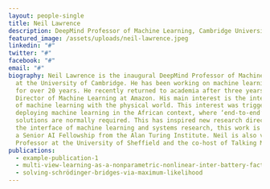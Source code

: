 ```yaml
---
layout: people-single
title: Neil Lawrence
description: DeepMind Professor of Machine Learning, Cambridge University
featured_image: /assets/uploads/neil-lawrence.jpeg
linkedin: "#"
twitter: "#"
facebook: "#"
email: "#"
biography: Neil Lawrence is the inaugural DeepMind Professor of Machine Learning
  at the University of Cambridge. He has been working on machine learning models
  for over 20 years. He recently returned to academia after three years as
  Director of Machine Learning at Amazon. His main interest is the interaction
  of machine learning with the physical world. This interest was triggered by
  deploying machine learning in the African context, where ‘end-to-end’
  solutions are normally required. This has inspired new research directions at
  the interface of machine learning and systems research, this work is funded by
  a Senior AI Fellowship from the Alan Turing Institute. Neil is also visiting
  Professor at the University of Sheffield and the co-host of Talking Machines.
publications:
  - example-publication-1
  - multi-view-learning-as-a-nonparametric-nonlinear-inter-battery-factor-analysis
  - solving-schrödinger-bridges-via-maximum-likelihood
---
```

